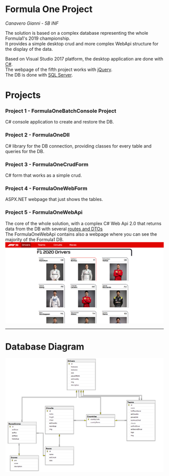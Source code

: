 # Formula One Project

_Canavero Gianni - 5B INF_

The solution is based on a complex database representing the whole Formula1's 2019 championship.<br>
It provides a simple desktop crud and more complex WebApi structure for the display of the data.<br>

Based on Visual Studio 2017 platform, the desktop application are done with [C#](https://docs.microsoft.com/dotnet/csharp/).<br>
The webpage of the fifth project works with [jQuery](https://api.jquery.com/).<br>
The DB is done with [SQL Server](https://docs.microsoft.com/sql/sql-server/?view=sql-server-ver15).<br>

# Projects

### Project 1 - FormulaOneBatchConsole Project

C# console application to create and restore the DB.

### Project 2 - FormulaOneDll

C# library for the DB connection, providing classes for every table and queries for the DB.

### Project 3 - FormulaOneCrudForm

C# form that works as a simple crud.

### Project 4 - FormulaOneWebForm

ASPX.NET webpage that just shows the tables.

### Project 5 - FormulaOneWebApi

The core of the whole solution, with a complex C# Web Api 2.0 that returns data from the DB with several [routes and DTOs](https://github.com/vallauri-ict/formula-1-gcanavero0417/blob/master/WEBSERVICES.md)<br>
The FormulaOneWebApi contains also a webpage where you can see the majority of the Formula1 DB.
![Preview](https://github.com/vallauri-ict/formula-1-gcanavero0417/blob/master/site-preview.png?raw=true)

---
# Database Diagram

![Preview](https://github.com/vallauri-ict/formula-1-gcanavero0417/blob/master/db-diagram.png?raw=true)